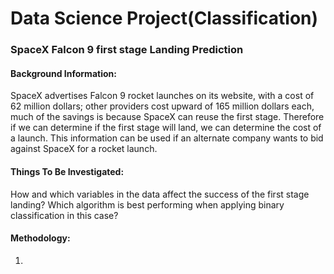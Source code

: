 # Data Science Project(Classification)
### SpaceX Falcon 9 first stage Landing Prediction

#### Background Information:
SpaceX advertises Falcon 9 rocket launches on its website, with a cost of 62 million dollars; other providers cost upward of 165 million dollars each, much of the savings is because SpaceX can reuse the first stage. Therefore if we can determine if the first stage will land, we can determine the cost of a launch. This information can be used if an alternate company wants to bid against SpaceX for a rocket launch.

#### Things To Be Investigated:
How and which variables in the data affect the success of the first stage landing?
Which algorithm is best performing when applying binary classification in this case?

#### Methodology:
1. 
